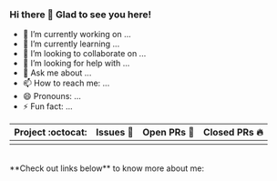 ### Hi there 👋 **Glad to see you here!** <br>

- 🔭 I’m currently working on ...
- 🌱 I’m currently learning ...
- 👯 I’m looking to collaborate on ...
- 🤔 I’m looking for help with ...
- 💬 Ask me about ...
- 📫 How to reach me: ...
- 😄 Pronouns: ...
- ⚡ Fun fact: ...

|      Project :octocat:   |     Issues :bug:   | Open PRs :bell:  | Closed PRs :fire:  |
|-------------|-------------------|---|---|
|||||

<br>
**Check out links below** to know more about me:
<br>

